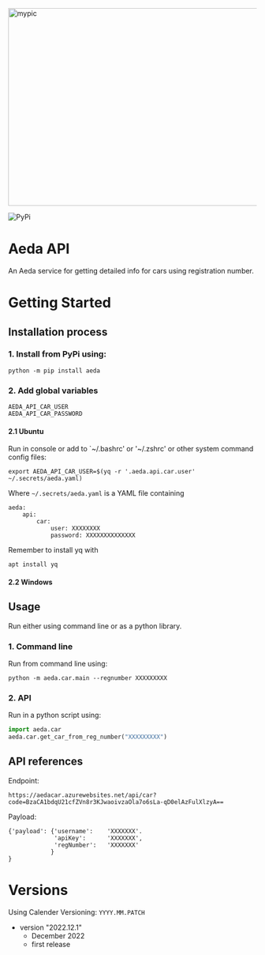
<img src="https://uploads-ssl.webflow.com/616e87dbb58bda5ac7435eb0/616ead050b8ac6154ca472a6_aeda-logo-web.svg" alt="mypic" style="width:1000px; height:400px"/>

![PyPi](https://img.shields.io/pypi/v/aeda?label=pypi%20package)

# Aeda API 
An Aeda service for getting detailed info for cars using registration number.

# Getting Started
## Installation process

### 1. Install from PyPi using:
```console
python -m pip install aeda
```

### 2. Add global variables

```
AEDA_API_CAR_USER
AEDA_API_CAR_PASSWORD
``` 

#### 2.1  Ubuntu

Run in console or add to `~/.bashrc' or '~/.zshrc' or other system command config files:
```console
export AEDA_API_CAR_USER=$(yq -r '.aeda.api.car.user' ~/.secrets/aeda.yaml)
```
Where `~/.secrets/aeda.yaml` is a YAML file containing
```
aeda:
    api:
        car:
            user: XXXXXXXX
            password: XXXXXXXXXXXXXX
```
Remember to install yq with
```console
apt install yq
```
#### 2.2 Windows


## Usage
Run either using command line or as a python library.

### 1. Command line
Run from command line using:
```console
python -m aeda.car.main --regnumber XXXXXXXXX
``` 
### 2. API
Run in a python script using:
```python
import aeda.car
aeda.car.get_car_from_reg_number("XXXXXXXXX")
``` 


## API references

Endpoint:
```
https://aedacar.azurewebsites.net/api/car?code=BzaCA1bdqU21cfZVn8r3KJwaoivzaOla7o6sLa-qD0elAzFulXlzyA==
```
Payload:
```
{'payload': {'username':    'XXXXXXX'.
             'apiKey':      'XXXXXXX',
             'regNumber':   'XXXXXXX'
            }
}
``` 

# Versions 
Using Calender Versioning: `YYYY.MM.PATCH`

- version "2022.12.1"
  - December 2022
  - first release  